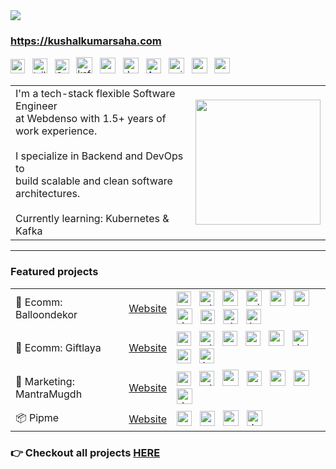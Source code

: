 <img src="https://imgur.com/Q3VeKcQ.png"/>

### https://kushalkumarsaha.com <br/>
<img style="height:23px" title="next.js" src="https://github.com/marwin1991/profile-technology-icons/assets/136815194/5f8c622c-c217-4649-b0a9-7e0ee24bd704"/> &nbsp;
<img style="height:24px" title="tailwind" title="tailwind" src="https://user-images.githubusercontent.com/25181517/202896760-337261ed-ee92-4979-84c4-d4b829c7355d.png"/> &nbsp;
<img style="height:23px" title="C++" title="tailwind" src="https://github.com/user-attachments/assets/0c8538c6-1908-41db-8a64-066d2df5b8ce"/> &nbsp;
<img style="height:26px" title="kafka" src="https://github.com/user-attachments/assets/c571b5f3-5d47-4c5e-bf75-38b6fda16abe"/> &nbsp; 
<img style="height:25px" title="ansible" src="https://github.com/user-attachments/assets/8646a17b-8147-4d6d-ab01-6748b346de17"/> &nbsp;
<img style="height:25px" title="docker" src="https://user-images.githubusercontent.com/25181517/117207330-263ba280-adf4-11eb-9b97-0ac5b40bc3be.png"/> &nbsp;
<img style="height:24px" title="AWS" src="https://github.com/bcd-kushal/balloondekor/assets/96081625/0204e275-62bf-4d2a-9bbb-dc23c9b6d4d6"/> &nbsp;
<img style="height:25px" title="nginx" src="https://raw.githubusercontent.com/marwin1991/profile-technology-icons/refs/heads/main/icons/nginx.png"/> &nbsp;
<img style="height:25px" title="posgtres" src="https://github.com/user-attachments/assets/55a1b162-d14d-47d3-bde6-c9a8fb9e40bb"/> &nbsp;
<img style="height:25px" title="redis" src="https://user-images.githubusercontent.com/25181517/182884894-d3fa6ee0-f2b4-4960-9961-64740f533f2a.png"/> &nbsp;

<table>
 <tr>
  <td>
    I'm a tech-stack flexible Software Engineer<br/>at Webdenso with 1.5+ years of work experience.<br/><br/>
   I specialize in Backend and DevOps to<br/>build scalable and clean software architectures.<br/><br/> 
   Currently learning: Kubernetes & Kafka
  </td>
  <td>
   <img style="height:200px" src="https://github-readme-stats.vercel.app/api?username=bcd-kushal&theme=transparent&hide_border=true&include_all_commits=false&count_private=true"/>
  </td>
 </tr>
</table>


<hr> 
 
### Featured projects

<table>
 <tr>
    <td>🎈 Ecomm: Balloondekor</td>
    <td><a href="https://balloondekor.com" target="_blank">Website</a></td>
    <td>
      <!-- next -->        <img style="height:23px" title="nextJS" src="https://github.com/marwin1991/profile-technology-icons/assets/136815194/5f8c622c-c217-4649-b0a9-7e0ee24bd704"/> &nbsp; 
      <!-- tailwind -->    <img style="height:24px" title="tailwind" title="tailwind" src="https://user-images.githubusercontent.com/25181517/202896760-337261ed-ee92-4979-84c4-d4b829c7355d.png"/> &nbsp;  
      <!-- nest -->        <img style="height:25px" title="nest.js" src="https://github.com/user-attachments/assets/ef8d2b7d-1ff3-4116-acc7-1a550e6b55c2"/> &nbsp;
      <!-- prisma -->      <img style="height:25px" title="prisma" src="https://i.imgur.com/1vvMXsz.png"/> &nbsp;
      <!-- postgres -->    <img style="height:25px" title="posgtres" src="https://github.com/user-attachments/assets/55a1b162-d14d-47d3-bde6-c9a8fb9e40bb"/> &nbsp;
      <!-- redis -->       <img style="height:25px" title="redis" src="https://user-images.githubusercontent.com/25181517/182884894-d3fa6ee0-f2b4-4960-9961-64740f533f2a.png"/> &nbsp;
      <!-- docker -->      <img style="height:25px" title="docker" src="https://user-images.githubusercontent.com/25181517/117207330-263ba280-adf4-11eb-9b97-0ac5b40bc3be.png"/> &nbsp;
      <!-- terraform -->   <img style="height:23px" title="terraform" src="https://github.com/user-attachments/assets/4ed4888a-724e-42c0-8621-440a4f34f11f"/> &nbsp;
      <!-- workflows -->   <img style="height:24px" title="github actions" src="https://github.com/user-attachments/assets/913c617d-314d-4687-9347-901b7b730717"/> &nbsp;
      <!-- aws -->         <img style="height:24px" title="AWS" src="https://github.com/bcd-kushal/balloondekor/assets/96081625/0204e275-62bf-4d2a-9bbb-dc23c9b6d4d6"/> &nbsp;
    </td>
  </tr> 


 <tr>
    <td>🎁 Ecomm: Giftlaya</td>
    <td><a href="https://giftlaya.com" target="_blank">Website</a></td>
    <td>
      <!-- next -->        <img style="height:23px" title="nextJS" src="https://github.com/marwin1991/profile-technology-icons/assets/136815194/5f8c622c-c217-4649-b0a9-7e0ee24bd704"/> &nbsp;
      <!-- tailwind -->    <img style="height:24px" title="tailwind" title="tailwind" src="https://user-images.githubusercontent.com/25181517/202896760-337261ed-ee92-4979-84c4-d4b829c7355d.png"/> &nbsp;      
      <!-- mongoose -->    <img style="height:24px" title="mongoose" src="https://github.com/user-attachments/assets/ac121567-036f-4a48-b225-9b44d7f9c534"/> &nbsp;
      <!-- mongodb -->     <img style="height:24px" title="mongodb" src="https://github.com/user-attachments/assets/939b4c55-67be-4c83-b39e-f91e6aca81d2"/> &nbsp;
      <!-- redis -->       <img style="height:25px" title="redis" src="https://user-images.githubusercontent.com/25181517/182884894-d3fa6ee0-f2b4-4960-9961-64740f533f2a.png"/> &nbsp;
      <!-- docker -->      <img style="height:25px" title="docker" src="https://user-images.githubusercontent.com/25181517/117207330-263ba280-adf4-11eb-9b97-0ac5b40bc3be.png"/> &nbsp;
      <!-- terraform -->   <img style="height:23px" title="terraform" src="https://github.com/user-attachments/assets/4ed4888a-724e-42c0-8621-440a4f34f11f"/> &nbsp;
      <!-- aws -->         <img style="height:24px" title="AWS" src="https://github.com/bcd-kushal/balloondekor/assets/96081625/0204e275-62bf-4d2a-9bbb-dc23c9b6d4d6"/> &nbsp;
    </td>
  </tr> 
  
  <tr>
    <td>🤝 Marketing: MantraMugdh</td>
    <td><a href="https://themantramugdh.com" target="_blank">Website</a></td>
    <td>
      <!-- astro -->       <img style="height:23px" title="astro" src="https://github.com/user-attachments/assets/1ce5872b-0365-44f9-b85a-55d425ea9ae2"/> &nbsp;
      <!-- tailwind -->    <img style="height:24px" title="tailwind" title="tailwind" src="https://user-images.githubusercontent.com/25181517/202896760-337261ed-ee92-4979-84c4-d4b829c7355d.png"/> &nbsp;   
      <!-- golang -->      <img style="height:26px" title="golang" src="https://imgur.com/PGScK2U.png"/> &nbsp;
      <!-- mysql -->       <img style="height:24px" title="mysql" src="https://github.com/user-attachments/assets/ccc57ad3-5beb-480f-b5d8-dddfa3037da3"/> &nbsp;
      <!-- redis -->       <img style="height:25px" title="redis" src="https://user-images.githubusercontent.com/25181517/182884894-d3fa6ee0-f2b4-4960-9961-64740f533f2a.png"/> &nbsp;
      <!-- ansible -->     <img style="height:25px" title="ansible" src="https://github.com/user-attachments/assets/8646a17b-8147-4d6d-ab01-6748b346de17"/> &nbsp;
      <!-- docker -->      <img style="height:25px" title="docker" src="https://user-images.githubusercontent.com/25181517/117207330-263ba280-adf4-11eb-9b97-0ac5b40bc3be.png"/> &nbsp;
    </td>
  </tr>

   <tr>
    <td>📦 Pipme</td>
    <td><a href="https://themantramugdh.com" target="_blank">Website</a></td>
    <td>
      <!-- python -->        <img style="height:24px" src="https://github.com/bcd-kushal/Kushal-Kumar/assets/96081625/47879a68-68eb-4289-b2fa-858cccfe482e"/> &nbsp;
      <!-- flask -->         <img style="height:24px" src="https://github.com/bcd-kushal/Kushal-Kumar/assets/96081625/20a11017-9e2b-45f2-ae6e-d8d38e0058b0"/> &nbsp;
      <!-- ansible -->       <img style="height:25px" title="ansible" src="https://github.com/user-attachments/assets/8646a17b-8147-4d6d-ab01-6748b346de17"/> &nbsp;
      <!-- docker -->        <img style="height:25px" title="docker" src="https://user-images.githubusercontent.com/25181517/117207330-263ba280-adf4-11eb-9b97-0ac5b40bc3be.png"/> &nbsp;
    </td>
  </tr>
</table>
 
### 👉 Checkout all projects [HERE](https://www.kushalkumarsaha.com/projects)
